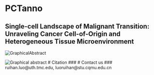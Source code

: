 # PCTanno
## Single-cell Landscape of Malignant Transition: Unraveling Cancer Cell-of-Origin and Heterogeneous Tissue Microenvironment
![GraphicalAbstract](https://github.com/user-attachments/assets/60b1e471-d81e-438d-8506-23edb6f45acb)

<picture>
 <source media="(prefers-color-scheme: dark)" srcset="">
 <source media="(prefers-color-scheme: light)" srcset="">
 <img alt="Graphical abstract" src="YOUR-DEFAULT-IMAGE">
</picture>
# Citation
### 
# Contact us
### ruihan.luo@uth.tmc.edu, luoruihan@stu.cqmu.edu.cn
        
        
        
        
